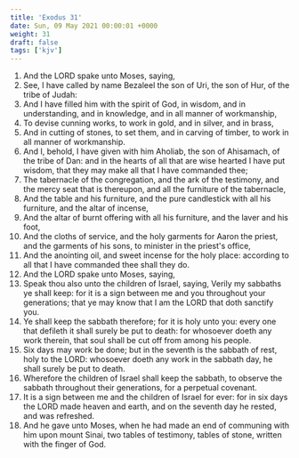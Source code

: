 ```yaml
---
title: 'Exodus 31'
date: Sun, 09 May 2021 00:00:01 +0000
weight: 31
draft: false
tags: ['kjv'] 
---
```


1. And the LORD spake unto Moses, saying,
2. See, I have called by name Bezaleel the son of Uri, the son of Hur, of the tribe of Judah:
3. And I have filled him with the spirit of God, in wisdom, and in understanding, and in knowledge, and in all manner of workmanship,
4. To devise cunning works, to work in gold, and in silver, and in brass,
5. And in cutting of stones, to set them, and in carving of timber, to work in all manner of workmanship.
6. And I, behold, I have given with him Aholiab, the son of Ahisamach, of the tribe of Dan: and in the hearts of all that are wise hearted I have put wisdom, that they may make all that I have commanded thee;
7. The tabernacle of the congregation, and the ark of the testimony, and the mercy seat that is thereupon, and all the furniture of the tabernacle,
8. And the table and his furniture, and the pure candlestick with all his furniture, and the altar of incense,
9. And the altar of burnt offering with all his furniture, and the laver and his foot,
10. And the cloths of service, and the holy garments for Aaron the priest, and the garments of his sons, to minister in the priest's office,
11. And the anointing oil, and sweet incense for the holy place: according to all that I have commanded thee shall they do.
12. And the LORD spake unto Moses, saying,
13. Speak thou also unto the children of Israel, saying, Verily my sabbaths ye shall keep: for it is a sign between me and you throughout your generations; that ye may know that I am the LORD that doth sanctify you.
14. Ye shall keep the sabbath therefore; for it is holy unto you: every one that defileth it shall surely be put to death: for whosoever doeth any work therein, that soul shall be cut off from among his people.
15. Six days may work be done; but in the seventh is the sabbath of rest, holy to the LORD: whosoever doeth any work in the sabbath day, he shall surely be put to death.
16. Wherefore the children of Israel shall keep the sabbath, to observe the sabbath throughout their generations, for a perpetual covenant.
17. It is a sign between me and the children of Israel for ever: for in six days the LORD made heaven and earth, and on the seventh day he rested, and was refreshed.
18. And he gave unto Moses, when he had made an end of communing with him upon mount Sinai, two tables of testimony, tables of stone, written with the finger of God.

